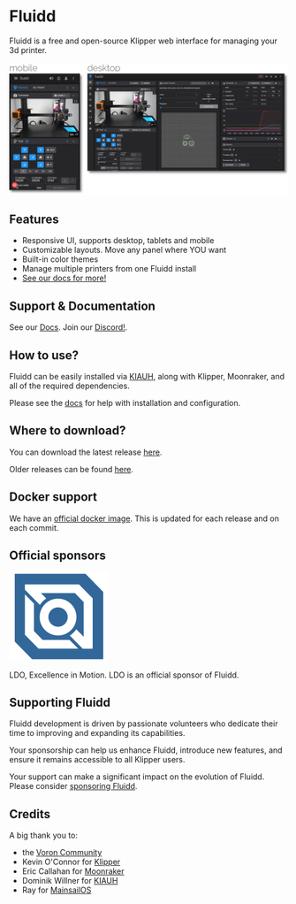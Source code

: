 # Fluidd

Fluidd is a free and open-source Klipper web interface for managing your 3d printer.

![Fluidd](/docs/assets/images/preview_sliced.png "Fluidd")

## Features

- Responsive UI, supports desktop, tablets and mobile
- Customizable layouts. Move any panel where YOU want
- Built-in color themes
- Manage multiple printers from one Fluidd install
- [See our docs for more!](https://docs.fluidd.xyz)

## Support & Documentation

See our [Docs](https://docs.fluidd.xyz).
Join our [Discord!](https://discord.gg/GZ3D5tqfcF).

## How to use?

Fluidd can be easily installed via [KIAUH](https://github.com/dw-0/kiauh), along with Klipper, Moonraker, and all of the required dependencies.

Please see the [docs](https://docs.fluidd.xyz) for help with installation and configuration.

## Where to download?

You can download the latest release [here](https://github.com/ShohninDmitriy/fluidd/releases/latest).

Older releases can be found [here](https://github.com/ShohninDmitriy/fluidd/releases).

## Docker support

We have an [official docker image](https://github.com/ShohninDmitriy/fluidd/pkgs/container/fluidd). This is updated for each release and on each commit.

## Official sponsors

[![LDO](/docs/assets/images/logo_ldo.svg "LDO")](https://ldomotors.com/)

LDO, Excellence in Motion. LDO is an official sponsor of Fluidd.

## Supporting Fluidd

Fluidd development is driven by passionate volunteers who dedicate their time to improving and expanding its capabilities.

Your sponsorship can help us enhance Fluidd, introduce new features, and ensure it remains accessible to all Klipper users.

Your support can make a significant impact on the evolution of Fluidd. Please consider [sponsoring Fluidd](https://github.com/sponsors/fluidd-core).

## Credits

A big thank you to:

- the [Voron Community](http://vorondesign.com/)
- Kevin O'Connor for [Klipper](https://github.com/Klipper3d/klipper)
- Eric Callahan for [Moonraker](https://github.com/Arksine/moonraker)
- Dominik Willner for [KIAUH](https://github.com/dw-0/kiauh)
- Ray for [MainsailOS](https://github.com/raymondh2/MainsailOS)
